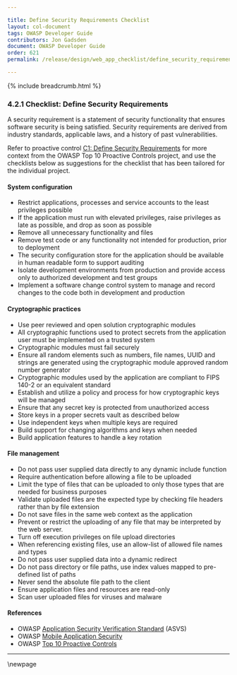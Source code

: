 ```yaml
---

title: Define Security Requirements Checklist
layout: col-document
tags: OWASP Developer Guide
contributors: Jon Gadsden
document: OWASP Developer Guide
order: 621
permalink: /release/design/web_app_checklist/define_security_requirements/

---
```


{% include breadcrumb.html %}

### 4.2.1 Checklist: Define Security Requirements

A security requirement is a statement of security functionality that ensures software security is being satisfied.
Security requirements are derived from industry standards, applicable laws, and a history of past vulnerabilities.

Refer to proactive control [C1: Define Security Requirements][control1]
for more context from the OWASP Top 10 Proactive Controls project,
and use the checklists below as suggestions for the checklist that has been tailored for the individual project.

#### System configuration

* Restrict applications, processes and service accounts to the least privileges possible
* If the application must run with elevated privileges, raise privileges as late as possible, and drop as soon as possible
* Remove all unnecessary functionality and files
* Remove test code or any functionality not intended for production, prior to deployment
* The security configuration store for the application should be available in human readable form to support auditing
* Isolate development environments from production and provide access only to authorized development and test groups
* Implement a software change control system to manage and record changes to the code both in development and production

#### Cryptographic practices

* Use peer reviewed and open solution cryptographic modules
* All cryptographic functions used to protect secrets from the application user must be implemented on a trusted system
* Cryptographic modules must fail securely
* Ensure all random elements such as numbers, file names, UUID and strings are generated
    using the cryptographic module approved random number generator
* Cryptographic modules used by the application are compliant to FIPS 140-2 or an equivalent standard
* Establish and utilize a policy and process for how cryptographic keys will be managed
* Ensure that any secret key is protected from unauthorized access
* Store keys in a proper secrets vault as described below
* Use independent keys when multiple keys are required
* Build support for changing algorithms and keys when needed
* Build application features to handle a key rotation

#### File management

* Do not pass user supplied data directly to any dynamic include function
* Require authentication before allowing a file to be uploaded
* Limit the type of files that can be uploaded to only those types that are needed for business purposes
* Validate uploaded files are the expected type by checking file headers rather than by file extension
* Do not save files in the same web context as the application
* Prevent or restrict the uploading of any file that may be interpreted by the web server.
* Turn off execution privileges on file upload directories
* When referencing existing files, use an allow-list of allowed file names and types
* Do not pass user supplied data into a dynamic redirect
* Do not pass directory or file paths, use index values mapped to pre-defined list of paths
* Never send the absolute file path to the client
* Ensure application files and resources are read-only
* Scan user uploaded files for viruses and malware

#### References

* OWASP [Application Security Verification Standard][asvs] (ASVS)
* OWASP [Mobile Application Security][mas]
* OWASP [Top 10 Proactive Controls][proactive10]

----

[asvs]: https://owasp.org/www-project-application-security-verification-standard/
[control1]: https://owasp.org/www-project-proactive-controls/v3/en/c1-security-requirements
[mas]: https://mas.owasp.org/
[proactive10]: https://owasp.org/www-project-proactive-controls/

\newpage
